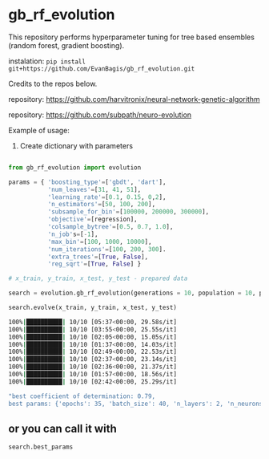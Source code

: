 # gb_rf_evolution
This repository performs hyperparameter tuning for tree based ensembles (random forest, gradient boosting).

instalation: `pip install git+https://github.com/EvanBagis/gb_rf_evolution.git`

Credits to the repos below.

[]('https://github.com/harvitronix') repository: <https://github.com/harvitronix/neural-network-genetic-algorithm>

[]('https://github.com/subpath') repository: <https://github.com/subpath/neuro-evolution>

Example of usage:

1. Create dictionary with parameters

```python

from gb_rf_evolution import evolution

params = { 'boosting_type'=['gbdt', 'dart'], 
           'num_leaves'=[31, 41, 51], 
           'learning_rate'=[0.1, 0.15, 0,2], 
           'n_estimators'=[50, 100, 200], 
           'subsample_for_bin'=[100000, 200000, 300000], 
           'objective'=[regression],
           'colsample_bytree'=[0.5, 0.7, 1.0], 
           'n_job's=[-1],
           'max_bin'=[100, 1000, 10000],
           'num_iterations'=[100, 200, 300].
           'extra_trees'=[True, False],
           'reg_sqrt'=[True, False] }
```

```python
# x_train, y_train, x_test, y_test - prepared data

search = evolution.gb_rf_evolution(generations = 10, population = 10, params=params)

search.evolve(x_train, y_train, x_test, y_test)
```

```bash
100%|██████████| 10/10 [05:37<00:00, 29.58s/it]
100%|██████████| 10/10 [03:55<00:00, 25.55s/it]
100%|██████████| 10/10 [02:05<00:00, 15.05s/it]
100%|██████████| 10/10 [01:37<00:00, 14.03s/it]
100%|██████████| 10/10 [02:49<00:00, 22.53s/it]
100%|██████████| 10/10 [02:37<00:00, 23.14s/it]
100%|██████████| 10/10 [02:36<00:00, 21.37s/it]
100%|██████████| 10/10 [01:57<00:00, 18.56s/it]
100%|██████████| 10/10 [02:42<00:00, 25.29s/it]
```

```bash
"best coefficient of determination: 0.79,
best params: {'epochs': 35, 'batch_size': 40, 'n_layers': 2, 'n_neurons': 20, 'dropout': 0.1, 'optimizers': 'nadam', 'activations': 'relu'}"
```

## or you can call it with

```python
search.best_params
```
